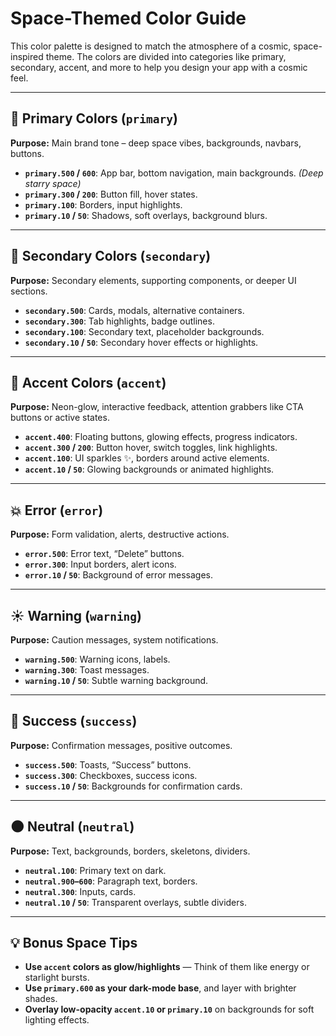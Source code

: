 # Space-Themed Color Guide

This color palette is designed to match the atmosphere of a cosmic, space-inspired theme. The colors are divided into categories like primary, secondary, accent, and more to help you design your app with a cosmic feel.

---

## 🚀 **Primary Colors (`primary`)**
**Purpose:** Main brand tone – deep space vibes, backgrounds, navbars, buttons.

- **`primary.500` / `600`**: App bar, bottom navigation, main backgrounds. *(Deep starry space)*
- **`primary.300` / `200`**: Button fill, hover states.
- **`primary.100`**: Borders, input highlights.
- **`primary.10` / `50`**: Shadows, soft overlays, background blurs.

---

## 🌌 **Secondary Colors (`secondary`)**
**Purpose:** Secondary elements, supporting components, or deeper UI sections.

- **`secondary.500`**: Cards, modals, alternative containers.
- **`secondary.300`**: Tab highlights, badge outlines.
- **`secondary.100`**: Secondary text, placeholder backgrounds.
- **`secondary.10` / `50`**: Secondary hover effects or highlights.

---

## 🌠 **Accent Colors (`accent`)**
**Purpose:** Neon-glow, interactive feedback, attention grabbers like CTA buttons or active states.

- **`accent.400`**: Floating buttons, glowing effects, progress indicators.
- **`accent.300` / `200`**: Button hover, switch toggles, link highlights.
- **`accent.100`**: UI sparkles ✨, borders around active elements.
- **`accent.10` / `50`**: Glowing backgrounds or animated highlights.

---

## 💥 **Error (`error`)**
**Purpose:** Form validation, alerts, destructive actions.

- **`error.500`**: Error text, “Delete” buttons.
- **`error.300`**: Input borders, alert icons.
- **`error.10` / `50`**: Background of error messages.

---

## ☀️ **Warning (`warning`)**
**Purpose:** Caution messages, system notifications.

- **`warning.500`**: Warning icons, labels.
- **`warning.300`**: Toast messages.
- **`warning.10` / `50`**: Subtle warning background.

---

## 🌿 **Success (`success`)**
**Purpose:** Confirmation messages, positive outcomes.

- **`success.500`**: Toasts, “Success” buttons.
- **`success.300`**: Checkboxes, success icons.
- **`success.10` / `50`**: Backgrounds for confirmation cards.

---

## 🌑 **Neutral (`neutral`)**
**Purpose:** Text, backgrounds, borders, skeletons, dividers.

- **`neutral.100`**: Primary text on dark.
- **`neutral.900`–`600`**: Paragraph text, borders.
- **`neutral.300`**: Inputs, cards.
- **`neutral.10` / `50`**: Transparent overlays, subtle dividers.

---

## 💡 Bonus Space Tips
- **Use `accent` colors as glow/highlights** — Think of them like energy or starlight bursts.
- **Use `primary.600` as your dark-mode base**, and layer with brighter shades.
- **Overlay low-opacity `accent.10` or `primary.10`** on backgrounds for soft lighting effects.
